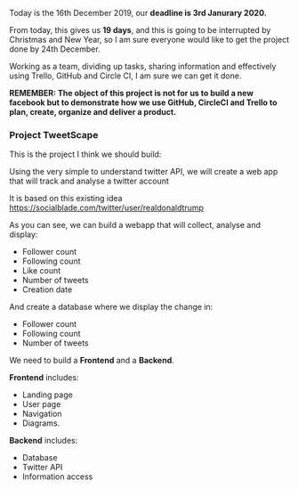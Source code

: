 Today is the 16th December 2019, our **deadline is 3rd Janurary 2020.**  

From today, this gives us **19 days**, and this is going to be interrupted by Christmas and New Year, so I am sure everyone would like to get the project done by 24th December.  

Working as a team, dividing up tasks, sharing information and effectively using Trello, GitHub and Circle CI, I am sure we can get it done.

**REMEMBER: The object of this project is not for us to build a new facebook but to demonstrate how we use GitHub, CircleCI and Trello to plan, create, organize and deliver a product.**
 
### Project TweetScape
 
This is the project I think we should build:  

Using the very simple to understand twitter API, we will create a web app that will track and analyse a twitter account  

It is based on this existing idea https://socialblade.com/twitter/user/realdonaldtrump  

As you can see, we can build a webapp that will collect, analyse and display:
- Follower count
- Following count
- Like count
- Number of tweets
- Creation date

And create a database where we display the change in:
- Follower count
- Following count
- Number of tweets

We need to build a **Frontend** and a **Backend**.

**Frontend** includes:
- Landing page
- User page
- Navigation 
- Diagrams.

**Backend** includes:
- Database
- Twitter API
- Information access
